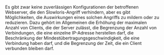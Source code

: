 Es gibt zwar keine zuverlässigen Konfigurationen der betroffenen Webserver, die den Slowloris-Angriff verhindern, aber es gibt Möglichkeiten, die Auswirkungen eines solchen Angriffs zu mildern oder zu reduzieren.
Dazu gehört im Allgemeinen die Erhöhung der maximalen Anzahl von Clients, die der Server zulässt, die Begrenzung der Anzahl von Verbindungen, die eine einzelne IP-Adresse herstellen darf, die Beschränkung der Mindestübertragungsgeschwindigkeit, die eine Verbindung haben darf, und die Begrenzung der Zeit, die ein Client verbunden bleiben darf.
